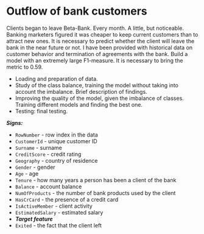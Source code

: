 # Outflow of bank customers

Clients began to leave Beta-Bank. Every month. A little, but noticeable. Banking marketers figured it was cheaper to keep current customers than to attract new ones.
It is necessary to predict whether the client will leave the bank in the near future or not. I have been provided with historical data on customer behavior and termination of agreements with the bank.
Build a model with an extremely large F1-measure. It is necessary to bring the metric to 0.59.


- Loading and preparation of data.
- Study of the class balance, training the model without taking into account the imbalance. Brief description of findings.
- Improving the quality of the model, given the imbalance of classes. Training different models and finding the best one.
- Testing: final testing.

***Signs:***
- `RowNumber` - row index in the data
- `CustomerId` - unique customer ID
- `Surname` - surname
- `CreditScore` - credit rating
- `Geography` - country of residence
- `Gender` - gender
- `Age` - age
- `Tenure` - how many years a person has been a client of the bank
- `Balance` - account balance
- `NumOfProducts` - the number of bank products used by the client
- `HasCrCard` - the presence of a credit card
- `IsActiveMember` - client activity
- `EstimatedSalary` - estimated salary
- ***Target feature***
- `Exited` - the fact that the client left
